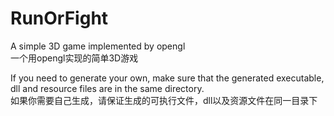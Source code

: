 # RunOrFight
A simple 3D game implemented by opengl<br />
一个用opengl实现的简单3D游戏

If you need to generate your own, make sure that the generated executable, dll and resource files are in the same directory.<br />
如果你需要自己生成，请保证生成的可执行文件，dll以及资源文件在同一目录下
